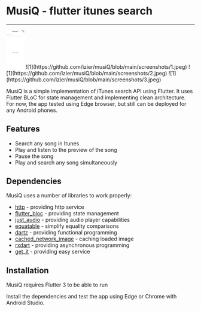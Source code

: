 # MusiQ - flutter itunes search
---
<img src='https://github.com/izier/musiQ/blob/main/screenshots/1.jpeg' width='48'>
![1](https://github.com/izier/musiQ/blob/main/screenshots/1.jpeg)
![1](https://github.com/izier/musiQ/blob/main/screenshots/2.jpeg)
![1](https://github.com/izier/musiQ/blob/main/screenshots/3.jpeg)

MusiQ is a simple implementation of iTunes search API using Flutter. It uses Flutter BLoC for state management and implementing clean architecture. For now, the app tested using Edge browser, but still can be deployed for any Android phones.

## Features

- Search any song in Itunes
- Play and listen to the preview of the song
- Pause the song
- Play and search any song simultaneously

## Dependencies

MusiQ uses a number of libraries to work properly:

- [http] - providing http service
- [flutter_bloc] - providing state management
- [just_audio] - providing audio player capabilities
- [equatable] - simplify equality comparisons
- [dartz] - providing functional programming
- [cached_network_image] - caching loaded image
- [rxdart] - providing asynchronous programming
- [get_it] - providing easy service

## Installation

MusiQ requires Flutter 3 to be able to run

Install the dependencies and test the app using Edge or Chrome with Android Studio.


[//]: # 

   [get_it]: <https://pub.dev/packages/get_it>
   [http]: <https://pub.dev/packages/http>
   [flutter_bloc]: <https://pub.dev/packages/flutter_bloc>
   [just_audio]: <https://pub.dev/packages/just_audio>
   [equatable]: <https://pub.dev/packages/equatable>
   [dartz]: <https://pub.dev/packages/dartz>
   [cached_network_image]: <https://pub.dev/packages/cached_network_image>
   [rxdart]: <https://pub.dev/packages/rxdart>
   
